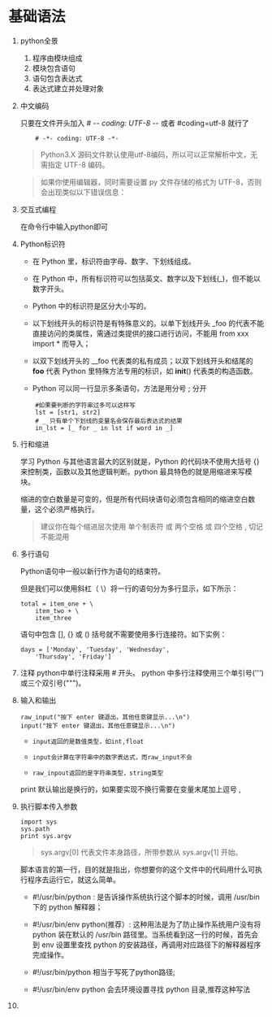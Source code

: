 # 基础语法
1. python全景

    1. 程序由模块组成
    2. 模块包含语句
    3. 语句包含表达式
    4. 表达式建立并处理对象
1. 中文编码

    只要在文件开头加入 # -*- coding: UTF-8 -*- 或者 #coding=utf-8 就行了
    
    ```
        # -*- coding: UTF-8 -*-
    ```
    >Python3.X 源码文件默认使用utf-8编码，所以可以正常解析中文，无需指定 UTF-8 编码。
    
    >如果你使用编辑器，同时需要设置 py 文件存储的格式为 UTF-8，否则会出现类似以下错误信息：

2. 交互式编程

    在命令行中输入python即可
3. Python标识符

    * 在 Python 里，标识符由字母、数字、下划线组成。
    
    * 在 Python 中，所有标识符可以包括英文、数字以及下划线(_)，但不能以数字开头。
    
    * Python 中的标识符是区分大小写的。
    
    * 以下划线开头的标识符是有特殊意义的。以单下划线开头 _foo 的代表不能直接访问的类属性，需通过类提供的接口进行访问，不能用 from xxx import * 而导入；
    
    * 以双下划线开头的 __foo 代表类的私有成员；以双下划线开头和结尾的 __foo__ 代表 Python 里特殊方法专用的标识，如 __init__() 代表类的构造函数。
    
    * Python 可以同一行显示多条语句，方法是用分号 ; 分开

    ```
        #如果要判断的字符串过多可以这样写
        lst = [str1, str2]
        # _ 只有单个下划线的变量名会保存最后表达式的结果
        in_lst = [_ for _ in lst if word in _]
    ```
4. 行和缩进

    学习 Python 与其他语言最大的区别就是，Python 的代码块不使用大括号 {} 来控制类，函数以及其他逻辑判断。python 最具特色的就是用缩进来写模块。

    缩进的空白数量是可变的，但是所有代码块语句必须包含相同的缩进空白数量，这个必须严格执行。
    >建议你在每个缩进层次使用 单个制表符 或 两个空格 或 四个空格 , 切记不能混用
5. 多行语句

    Python语句中一般以新行作为语句的结束符。

    但是我们可以使用斜杠（ \）将一行的语句分为多行显示，如下所示：

    ```
    total = item_one + \
        item_two + \
        item_three

    ```
    语句中包含 [], {} 或 () 括号就不需要使用多行连接符。如下实例：

    ```
    days = ['Monday', 'Tuesday', 'Wednesday',
        'Thursday', 'Friday']
    ```
6. 注释
    python中单行注释采用 # 开头。
    python 中多行注释使用三个单引号(''')或三个双引号(""")。
    
7. 输入和输出

    ```
    raw_input("按下 enter 键退出，其他任意键显示...\n")
    input("按下 enter 键退出，其他任意键显示...\n")
    ```

    *     input返回的是数值类型，如int,float
    *     input会计算在字符串中的数字表达式，而raw_input不会
    *     raw_inpout返回的是字符串类型，string类型
    print 默认输出是换行的，如果要实现不换行需要在变量末尾加上逗号 ,
8. 执行脚本传入参数

    ```
    import sys
    sys.path
    print sys.argv
    ```
    >sys.argv[0] 代表文件本身路径，所带参数从 sys.argv[1] 开始。
    
    脚本语言的第一行，目的就是指出，你想要你的这个文件中的代码用什么可执行程序去运行它，就这么简单。

    * \#!/usr/bin/python : 是告诉操作系统执行这个脚本的时候，调用 /usr/bin 下的 python 解释器；
    
    * \#!/usr/bin/env python(推荐）: 这种用法是为了防止操作系统用户没有将 python 装在默认的 /usr/bin 路径里。当系统看到这一行的时候，首先会到 env 设置里查找 python 的安装路径，再调用对应路径下的解释器程序完成操作。
    
    * \#!/usr/bin/python 相当于写死了python路径;
    
    * \#!/usr/bin/env python 会去环境设置寻找 python 目录,推荐这种写法

9. 


